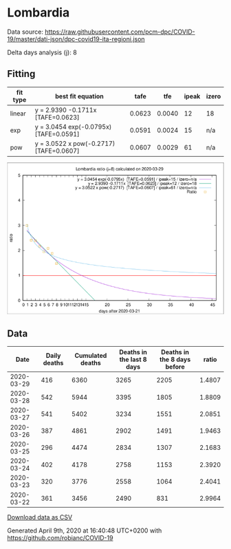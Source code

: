# Lombardia

Data source: https://raw.githubusercontent.com/pcm-dpc/COVID-19/master/dati-json/dpc-covid19-ita-regioni.json

Delta days analysis (j): 8

## Fitting 
|fit type|best fit equation|tafe|tfe|ipeak|izero|
|-------|-----|--------|------|---|---|
|linear|y = 2.9390 -0.1711x  [TAFE=0.0623]|0.0623|0.0040|12|18|
|exp|y = 3.0454 exp(-0.0795x)  [TAFE=0.0591]|0.0591|0.0024|15|n/a|
|pow|y = 3.0522 x pow(-0.2717)  [TAFE=0.0607]|0.0607|0.0029|61|n/a|

![Plot](COVID-19_lombardia_j8_2020-03-29.png)

## Data
|Date|Daily deaths|Cumulated deaths|Deaths in the last 8 days|Deaths in the 8 days before|ratio|
|----|----------|-----------|-------|--------------------|-----|
|2020-03-29|416|6360|3265|2205|1.4807|
|2020-03-28|542|5944|3395|1805|1.8809|
|2020-03-27|541|5402|3234|1551|2.0851|
|2020-03-26|387|4861|2902|1491|1.9463|
|2020-03-25|296|4474|2834|1307|2.1683|
|2020-03-24|402|4178|2758|1153|2.3920|
|2020-03-23|320|3776|2558|1064|2.4041|
|2020-03-22|361|3456|2490|831|2.9964|

[Download data as CSV](COVID-19_lombardia_j8_2020-03-29.csv)

Generated April 9th, 2020 at 16:40:48 UTC+0200 with https://github.com/robianc/COVID-19
